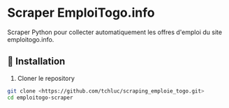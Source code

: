 ﻿# Scraper EmploiTogo.info

Scraper Python pour collecter automatiquement les offres d'emploi du site emploitogo.info.

## 🚀 Installation

1. Cloner le repository
```bash
git clone <https://github.com/tchluc/scraping_emploie_togo.git>
cd emploitogo-scraper
